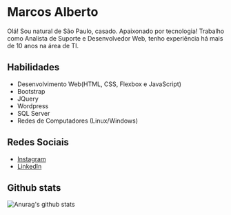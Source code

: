 <h1>Marcos Alberto</h1>
<p>Olá! Sou natural de São Paulo, casado. Apaixonado por tecnologia! Trabalho como Analista de Suporte e Desenvolvedor Web, tenho experiência há mais de 10 anos na área de TI.</p>


<h2>Habilidades</h2>
<ul>

  <li>Desenvolvimento Web(HTML, CSS, Flexbox e JavaScript)</li>
  <li>Bootstrap</li>
  <li>JQuery</li>
  <li>Wordpress</li>
  <li>SQL Server</li>
  <li>Redes de Computadores (Linux/Windows)</li>
</ul>

<h2>Redes Sociais</h2> 
<ul>
  <li><a href="https://www.instagram.com/marcosalberto.c/">Instagram</a></li>
  <li><a href="https://www.linkedin.com/in/marcosalbertoc/">LinkedIn</a></li>
</ul>

<h2>Github stats</h2>

![Anurag's github stats](https://github-readme-stats.vercel.app/api?username=malbertoconceicao&show_icons=true&theme=dark)
